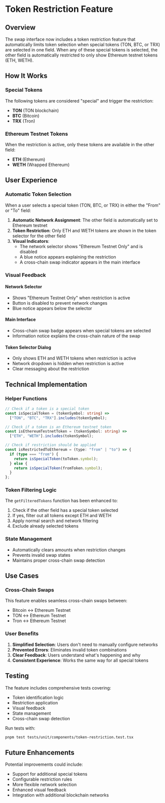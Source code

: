 # Token Restriction Feature

## Overview

The swap interface now includes a token restriction feature that automatically limits token selection when special tokens (TON, BTC, or TRX) are selected in one field. When any of these special tokens is selected, the other field is automatically restricted to only show Ethereum testnet tokens (ETH, WETH).

## How It Works

### Special Tokens

The following tokens are considered "special" and trigger the restriction:

- **TON** (TON blockchain)
- **BTC** (Bitcoin)
- **TRX** (Tron)

### Ethereum Testnet Tokens

When the restriction is active, only these tokens are available in the other field:

- **ETH** (Ethereum)
- **WETH** (Wrapped Ethereum)

## User Experience

### Automatic Token Selection

When a user selects a special token (TON, BTC, or TRX) in either the "From" or "To" field:

1. **Automatic Network Assignment**: The other field is automatically set to Ethereum testnet
2. **Token Restriction**: Only ETH and WETH tokens are shown in the token selector for the other field
3. **Visual Indicators**:
   - The network selector shows "Ethereum Testnet Only" and is disabled
   - A blue notice appears explaining the restriction
   - A cross-chain swap indicator appears in the main interface

### Visual Feedback

#### Network Selector

- Shows "Ethereum Testnet Only" when restriction is active
- Button is disabled to prevent network changes
- Blue notice appears below the selector

#### Main Interface

- Cross-chain swap badge appears when special tokens are selected
- Information notice explains the cross-chain nature of the swap

#### Token Selector Dialog

- Only shows ETH and WETH tokens when restriction is active
- Network dropdown is hidden when restriction is active
- Clear messaging about the restriction

## Technical Implementation

### Helper Functions

```typescript
// Check if a token is a special token
const isSpecialToken = (tokenSymbol: string) =>
  ["TON", "BTC", "TRX"].includes(tokenSymbol);

// Check if a token is an Ethereum testnet token
const isEthereumTestnetToken = (tokenSymbol: string) =>
  ["ETH", "WETH"].includes(tokenSymbol);

// Check if restriction should be applied
const isRestrictedToEthereum = (type: "from" | "to") => {
  if (type === "from") {
    return isSpecialToken(toToken.symbol);
  } else {
    return isSpecialToken(fromToken.symbol);
  }
};
```

### Token Filtering Logic

The `getFilteredTokens` function has been enhanced to:

1. Check if the other field has a special token selected
2. If yes, filter out all tokens except ETH and WETH
3. Apply normal search and network filtering
4. Exclude already selected tokens

### State Management

- Automatically clears amounts when restriction changes
- Prevents invalid swap states
- Maintains proper cross-chain swap detection

## Use Cases

### Cross-Chain Swaps

This feature enables seamless cross-chain swaps between:

- Bitcoin ↔ Ethereum Testnet
- TON ↔ Ethereum Testnet
- Tron ↔ Ethereum Testnet

### User Benefits

1. **Simplified Selection**: Users don't need to manually configure networks
2. **Prevented Errors**: Eliminates invalid token combinations
3. **Clear Feedback**: Users understand what's happening and why
4. **Consistent Experience**: Works the same way for all special tokens

## Testing

The feature includes comprehensive tests covering:

- Token identification logic
- Restriction application
- Visual feedback
- State management
- Cross-chain swap detection

Run tests with:

```bash
pnpm test tests/unit/components/token-restriction.test.tsx
```

## Future Enhancements

Potential improvements could include:

- Support for additional special tokens
- Configurable restriction rules
- More flexible network selection
- Enhanced visual feedback
- Integration with additional blockchain networks
